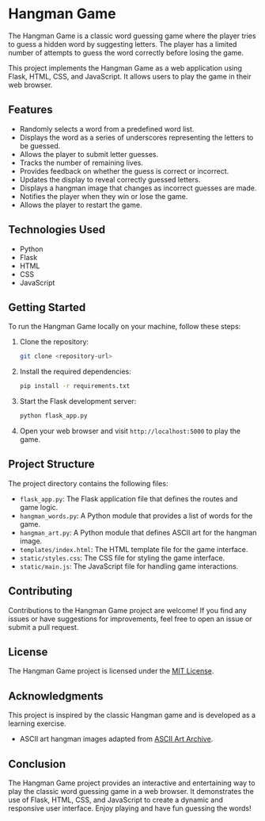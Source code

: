 # Hangman Game

The Hangman Game is a classic word guessing game where the player tries to guess a hidden word by suggesting letters. The player has a limited number of attempts to guess the word correctly before losing the game.

This project implements the Hangman Game as a web application using Flask, HTML, CSS, and JavaScript. It allows users to play the game in their web browser.

## Features

- Randomly selects a word from a predefined word list.
- Displays the word as a series of underscores representing the letters to be guessed.
- Allows the player to submit letter guesses.
- Tracks the number of remaining lives.
- Provides feedback on whether the guess is correct or incorrect.
- Updates the display to reveal correctly guessed letters.
- Displays a hangman image that changes as incorrect guesses are made.
- Notifies the player when they win or lose the game.
- Allows the player to restart the game.

## Technologies Used

- Python
- Flask
- HTML
- CSS
- JavaScript

## Getting Started

To run the Hangman Game locally on your machine, follow these steps:

1. Clone the repository:

   ```bash
   git clone <repository-url>
   ```

2. Install the required dependencies:

   ```bash
   pip install -r requirements.txt
   ```

3. Start the Flask development server:

   ```bash
   python flask_app.py
   ```

4. Open your web browser and visit `http://localhost:5000` to play the game.

## Project Structure

The project directory contains the following files:

- `flask_app.py`: The Flask application file that defines the routes and game logic.
- `hangman_words.py`: A Python module that provides a list of words for the game.
- `hangman_art.py`: A Python module that defines ASCII art for the hangman image.
- `templates/index.html`: The HTML template file for the game interface.
- `static/styles.css`: The CSS file for styling the game interface.
- `static/main.js`: The JavaScript file for handling game interactions.

## Contributing

Contributions to the Hangman Game project are welcome! If you find any issues or have suggestions for improvements, feel free to open an issue or submit a pull request.

## License

The Hangman Game project is licensed under the [MIT License](LICENSE).

## Acknowledgments

This project is inspired by the classic Hangman game and is developed as a learning exercise.

- ASCII art hangman images adapted from [ASCII Art Archive](http://www.asciiartfarts.com/hangman.html).

## Conclusion

The Hangman Game project provides an interactive and entertaining way to play the classic word guessing game in a web browser. It demonstrates the use of Flask, HTML, CSS, and JavaScript to create a dynamic and responsive user interface. Enjoy playing and have fun guessing the words!
